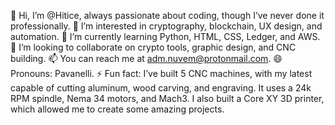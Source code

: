 👋 Hi, I’m @Hitice, always passionate about coding, though I’ve never done it professionally.
👀 I’m interested in cryptography, blockchain, UX design, and automation.
🌱 I’m currently learning Python, HTML, CSS, Ledger, and AWS.
💞️ I’m looking to collaborate on crypto tools, graphic design, and CNC building.
📫 You can reach me at adm.nuvem@protonmail.com.
😄 Pronouns: Pavanelli.
⚡ Fun fact: I’ve built 5 CNC machines, with my latest capable of cutting aluminum, wood carving, and engraving. It uses a 24k RPM spindle, Nema 34 motors, and Mach3. I also built a Core XY 3D printer, which allowed me to create some amazing projects.

<!---
Hitice/Hitice is a ✨ special ✨ repository because its `README.md` (this file) appears on your GitHub profile.
You can click the Preview link to take a look at your changes.
--->
